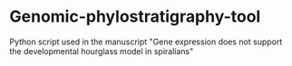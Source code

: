 # Genomic-phylostratigraphy-tool
Python script used in the manuscript "Gene expression does not support the developmental hourglass model in spiralians"
